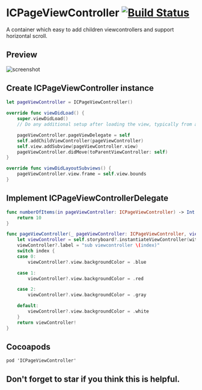# ICPageViewController [![Build Status](https://travis-ci.org/interchen/ICPageViewController.svg?branch=master)](https://travis-ci.org/interchen/ICPageViewController)
A container which easy to add children viewcontrollers and support horizontal scroll.

## Preview
![screenshot](https://github.com/interchen/ICPageViewController/blob/master/ICPageViewController-screenshot.gif)

## Create ICPageViewController instance
```swift
let pageViewController = ICPageViewController()
    
override func viewDidLoad() {
    super.viewDidLoad()
    // Do any additional setup after loading the view, typically from a nib.

    pageViewController.pageViewDelegate = self
    self.addChildViewController(pageViewController)
    self.view.addSubview(pageViewController.view)
    pageViewController.didMove(toParentViewController: self)
}

override func viewDidLayoutSubviews() {
    pageViewController.view.frame = self.view.bounds
}
```

## Implement ICPageViewControllerDelegate
```swift
func numberOfItems(in pageViewController: ICPageViewController) -> Int {
    return 10
}

func pageViewController(_ pageViewController: ICPageViewController, viewControllerForItemAt index: Int) -> UIViewController {
    let viewController = self.storyboard?.instantiateViewController(withIdentifier: "demoViewController") as? SubViewController
    viewController?.label = "sub viewcontroller \(index)"
    switch index {
    case 0:
        viewController?.view.backgroundColor = .blue

    case 1:
        viewController?.view.backgroundColor = .red

    case 2:
        viewController?.view.backgroundColor = .gray

    default:
        viewController?.view.backgroundColor = .white
    }
    return viewController!
}
```

## Cocoapods
`pod 'ICPageViewController'`

## Don't forget to star if you think this is helpful.

